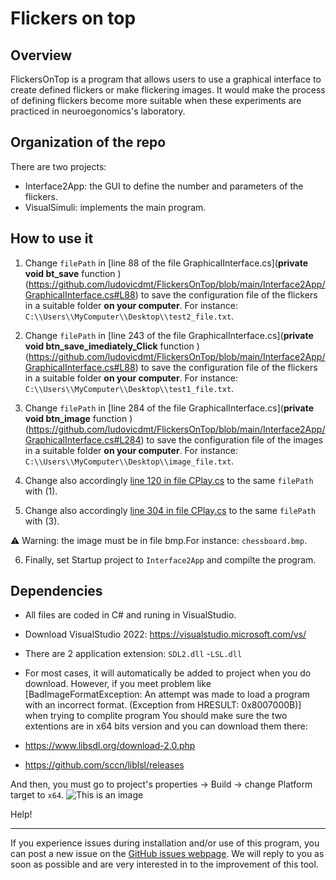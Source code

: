 Flickers on top
=======================

Overview
------------------
FlickersOnTop is a program that allows users to use a graphical interface to create defined flickers or make flickering images. It would make the process of defining flickers become more suitable when these experiments are practiced in neuroegonomics's laboratory.

Organization of the repo
---------------

There are two projects:

- Interface2App: the GUI to define the number and parameters of the flickers.
- VisualSimuli: implements the main program.

How to use it
---------------

1. Change `filePath` in [line 88 of the file GraphicalInterface.cs](**private void bt_save** function )(https://github.com/ludovicdmt/FlickersOnTop/blob/main/Interface2App/GraphicalInterface.cs#L88) to save the configuration file of the flickers in a suitable folder **on your computer**. For instance: `C:\\Users\\MyComputer\\Desktop\\test2_file.txt`.
2. Change `filePath` in [line 243 of the file GraphicalInterface.cs](**private void btn_save_imediately_Click** function )(https://github.com/ludovicdmt/FlickersOnTop/blob/main/Interface2App/GraphicalInterface.cs#L88) to save the configuration file of the flickers in a suitable folder **on your computer**. For instance: `C:\\Users\\MyComputer\\Desktop\\test1_file.txt`.
3. Change `filePath` in [line 284 of the file GraphicalInterface.cs](**private void btn_image** function )(https://github.com/ludovicdmt/FlickersOnTop/blob/main/Interface2App/GraphicalInterface.cs#L284) to save the configuration file of the images in a suitable folder **on your computer**. For instance: `C:\\Users\\MyComputer\\Desktop\\image_file.txt`.

4. Change also accordingly [line 120 in file CPlay.cs](https://github.com/ludovicdmt/FlickersOnTop/blob/main/CPlay.cs#L120) to the same `filePath` with (1).
5. Change also accordingly [line 304 in file CPlay.cs](https://github.com/ludovicdmt/FlickersOnTop/blob/main/CPlay.cs#L304) to the same `filePath` with (3).

⚠️ Warning: the image must be in file bmp.For instance: `chessboard.bmp`.

6. Finally, set Startup project to `Interface2App` and compilte the program.


Dependencies
---------------

- All files are coded in C# and runing in VisualStudio.  
- Download VisualStudio 2022: <https://visualstudio.microsoft.com/vs/>  
- There are 2 application extension: `SDL2.dll`
                                   -`LSL.dll`
- For most cases, it will automatically be added to project when you do download. However, if you meet problem like [BadImageFormatException: An attempt was made to load a program with an incorrect format. (Exception from HRESULT: 0x8007000B)] when trying to complite program
You should make sure the two extentions are in x64 bits version and you can download them there:

 - https://www.libsdl.org/download-2.0.php
 - https://github.com/sccn/liblsl/releases

 
And then, you must go to project's properties -> Build -> change Platform target to `x64`.
![This is an image](https://user-images.githubusercontent.com/102971418/176470491-9454a7da-a7c8-4472-b526-578e37f3c928.png)

Help!

---------------

If you experience issues during installation and/or use of this program, you can post a new issue on the [GitHub issues webpage](https://github.com/ludovicdmt/FlickersOnTop/issues). We will reply to you as soon as possible and are very interested in to the improvement of this tool.  
